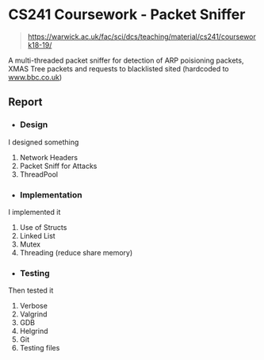 # CS241 Coursework - Packet Sniffer
> https://warwick.ac.uk/fac/sci/dcs/teaching/material/cs241/coursework18-19/

A multi-threaded packet sniffer for detection of ARP poisioning packets, XMAS Tree packets and requests to blacklisted sited (hardcoded to www.bbc.co.uk)

## Report
* ### Design
I designed something
1. Network Headers
2. Packet Sniff for Attacks
3. ThreadPool
* ### Implementation
I implemented it
1. Use of Structs
2. Linked List
3. Mutex
4. Threading (reduce share memory)
* ### Testing
Then tested it
1. Verbose
2. Valgrind
3. GDB
4. Helgrind
5. Git
6. Testing files
